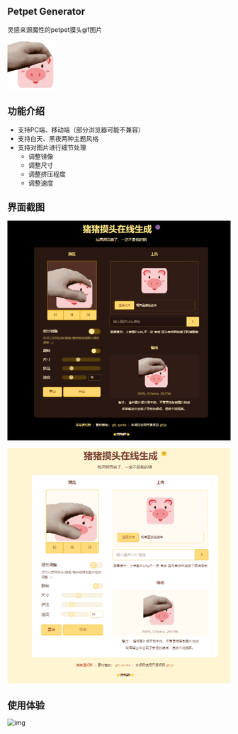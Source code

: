 ## Petpet Generator

灵感来源魔性的petpet摸头gif图片

![demo](https://raw.githubusercontent.com/B1gM8c/Petpet/main/demo.gif)





## 功能介绍

- 支持PC端、移动端（部分浏览器可能不兼容）
- 支持白天、黑夜两种主题风格
- 支持对图片进行细节处理
  - 调整镜像
  - 调整尺寸
  - 调整挤压程度
  - 调整速度



## 界面截图

![img](https://raw.githubusercontent.com/B1gM8c/Petpet/main/demo_1.png)

![img](https://raw.githubusercontent.com/B1gM8c/Petpet/main/demo_2.png)

## 使用体验

![img](https://raw.githubusercontent.com/B1gM8c/Petpet/main/20220623144247723.gif)
